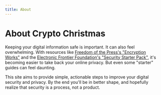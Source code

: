 ```yaml
---
title: About
---
```


# About Crypto Christmas

Keeping your digital information safe is important. It can also feel overwhelming.  With resources like
[Freedom of the Press's "Encryption Works"][1] and the [Electronic Frontier Foundation's "Security Starter Pack"][2],
it's becoming easier to take back your online privacy. But even some "starter" guides can feel daunting.

This site aims to provide simple, actionable steps to improve your digital security and privacy. By the end you'll be in
better shape, and hopefully realize that security is a process, not a product.

[1]: https://github.com/freedomofpress/encryption-works/blob/master/encryption_works.md
[2]: https://ssd.eff.org/en/playlist/want-security-starter-pack
